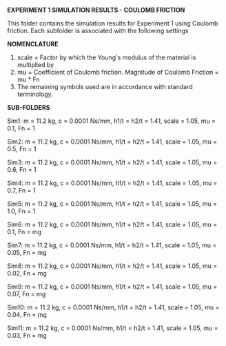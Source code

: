 **EXPERIMENT 1 SIMULATION RESULTS - COULOMB FRICTION**

This folder contains the simulation results for Experiment 1 using Coulomb friction. Each subfolder is associated with the following settings

**NOMENCLATURE**

1) scale = Factor by which the Young's modulus of the material is multiplied by
2) mu = Coefficient of Coulomb friction. Magnitude of Coulomb Friction = mu * Fn
3) The remaining symbols used are in accordance with standard terminology.

**SUB-FOLDERS**

Sim1: m = 11.2 kg, c = 0.0001 Ns/mm, h1/t = h2/t = 1.41, scale = 1.05, mu = 0.1, Fn = 1

Sim2: m = 11.2 kg, c = 0.0001 Ns/mm, h1/t = h2/t = 1.41, scale = 1.05, mu = 0.5, Fn = 1

Sim3: m = 11.2 kg, c = 0.0001 Ns/mm, h1/t = h2/t = 1.41, scale = 1.05, mu = 0.6, Fn = 1

Sim4: m = 11.2 kg, c = 0.0001 Ns/mm, h1/t = h2/t = 1.41, scale = 1.05, mu = 0.7, Fn = 1

Sim5: m = 11.2 kg, c = 0.0001 Ns/mm, h1/t = h2/t = 1.41, scale = 1.05, mu = 1.0, Fn = 1

Sim6: m = 11.2 kg, c = 0.0001 Ns/mm, h1/t = h2/t = 1.41, scale = 1.05, mu = 0.1, Fn = mg

Sim7: m = 11.2 kg, c = 0.0001 Ns/mm, h1/t = h2/t = 1.41, scale = 1.05, mu = 0.05, Fn = mg

Sim8: m = 11.2 kg, c = 0.0001 Ns/mm, h1/t = h2/t = 1.41, scale = 1.05, mu = 0.02, Fn = mg

Sim9: m = 11.2 kg, c = 0.0001 Ns/mm, h1/t = h2/t = 1.41, scale = 1.05, mu = 0.07, Fn = mg

Sim10: m = 11.2 kg, c = 0.0001 Ns/mm, h1/t = h2/t = 1.41, scale = 1.05, mu = 0.04, Fn = mg

Sim11: m = 11.2 kg, c = 0.0001 Ns/mm, h1/t = h2/t = 1.41, scale = 1.05, mu = 0.03, Fn = mg
